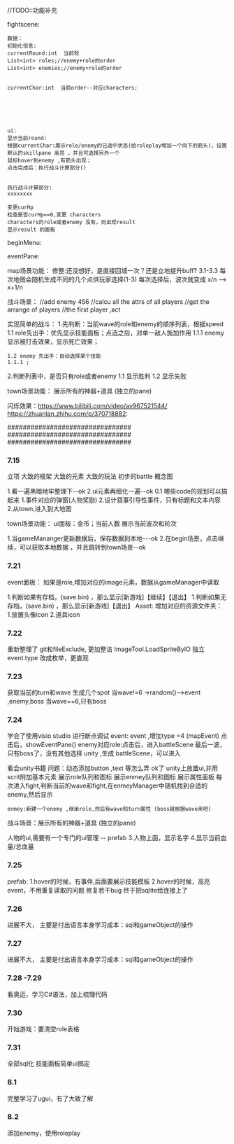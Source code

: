 //TODO::功能补充

fightscene:

    数据：
    初始化信息:
    currentRound:int  当前轮
    List<int> roles;//enemy+role的order  
    List<int> enemies;//enemy+role的order  


    currentChar:int  当前order--对应characters;






    ui:
    显示当前round:
    根据currentChar:展示role/enemy的已选中状态(给roleplay增加一个向下的箭头)，设置默认的skillpane 高亮 ，并且可选择另外一个
    鼠标hover到enemy ,有箭头出现；
    点击完成后：执行战斗计算部分()


    执行战斗计算部分:
    xxxxxxxx

    变更curHp
    检查是否curHp==0,变更 characters
    characters的role或者enemy 没有，则出现result
    显示result 的面板






beginMenu:


eventPane:



map场景功能：
    修整:还没想好，是直接回城一次？还是立地提升buff?
    3.1-3.3 每次地图会随机生成不同的几个点供玩家选择(1-3)
    每次选择后，波次就变成 x/n  --> x+1/n


战斗场景：
    //add  enemy 456
    //calcu  all the attrs of all players
    //get the arrange of players
    //the first player ,act  

实现简单的战斗：
1.先判断：当前wave的role和enemy的顺序列表，根据speed
    1.1 role先出手：优先显示技能面板；点选之后，对单一敌人施加作用
    1.1.1 enemy 显示被打击效果，显示死亡效果；

    1.2 enemy 先出手：自动选择某个技能
    1.1.1 ;

2.判断列表中，是否只有role或者enemy
    1.1 显示胜利
    1.2 显示失败






    

town场景功能：
    展示所有的神器+道具 (独立的pane)



闪烁效果：https://www.bilibili.com/video/av967521544/
https://zhuanlan.zhihu.com/p/370718882:



################################
################################
################################

### 7.15

立项
大致的框架
大致的元素
大致的玩法
初步的battle 概念图

1.看一遍黑暗地牢整理下--ok
2.ui元素再细化一遍--ok
0.1 哪些code的规划可以搞起来
1.事件对应的弹窗(人物奖励)
2.设计叙事引导性事件，只有标题和文本内容
2.从town,进入到大地图

town场景功能：
ui面板：金币；当前人数
展示当前波次和轮次


1.当gameMananger更新数据后，保存数据到本地---ok
2.在begin场景，点击继续，可以获取本地数据 ，并且跳转到town场景--ok

### 7.21
event面板：
如果是role,增加对应的image元素，数据从gameManager中读取


1.判断如果有存档，(save.bin) ，那么显示[新游戏]【继续】【退出】
1.判断如果无存档，(save.bin) ，那么显示[新游戏]【退出】
Asset:
增加对应的资源文件夹：
1.放置头像icon 2.道具icon

### 7.22
重新整理了 git和fileExclude, 更加整洁
ImageTool.LoadSpriteByIO 独立
event.type 改成枚举，更直观

### 7.23
获取当前的turn和wave
生成几个spot
当wave!=6 ->random()-->event ,enemy,boss
当wave==6,只有boss

### 7.24 
学会了使用visio studio 进行断点调试
event:
event ,增加type =4 (mapEvent)   点击后，showEventPane()
enemy对应role:点击后，进入battleScene
最后一波，只有boss了，没有其他选择
unity ,生成 battleScene，可以进入

看会unity书籍
问题：动态添加button ,text 等怎么弄 ok了
    unity上放置ui,并用scrit附加基本元素
    展示role队列和图标
    展示enmey队列和图标
    展示属性面板
    每次进入fight,判断当前的wave和fight,在enmeyManager中随机找到合适的enemy,然后显示

    enmey:新建一个enemy ,继承role,然后有wave和turn属性 (boss就根据wave来吧)

战斗场景：展示所有的神器+道具 (独立的pane)

人物的ui,需要有一个专门的ui管理 -- prefab
3.人物上面，显示名字
4.显示当前血量/总血量
### 7.25
prefab:
1.hover的时候，有事件,后面要展示技能模板
2.hover的时候，高亮
event，不用重复读取的问题
修复若干bug
终于把sqlite给连接上了
### 7.26
 进展不大， 主要是付出语言本身学习成本：sql和gameObject的操作
### 7.27
 进展不大， 主要是付出语言本身学习成本：sql和gameObject的操作
### 7.28 -7.29
看奥运，学习C#语法，加上梳理代码
### 7.30
开始游戏：要清空role表格

### 7.31
全部sql化
技能面板简单ui搞定
### 8.1 
完整学习了ugui，有了大致了解
### 8.2
添加enemy，使用roleplay
